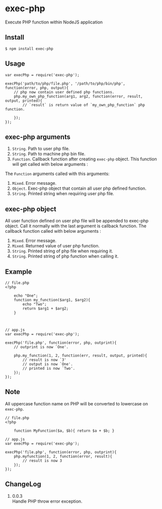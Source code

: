 exec-php
========

Execute PHP function within NodeJS application

Install
-------

    $ npm install exec-php

Usage
-----

    var execPhp = require('exec-php');

    execPhp('path/to/php/file.php', '/path/to/php/bin/php', function(error, php, output){
        // php now contain user defined php functions.
        php.my_own_php_function(arg1, arg2, function(error, result, output, printed){
            // `result` is return value of `my_own_php_function` php function.
            
        });
    });

exec-php arguments
------------------

1. `String`. Path to user php file.
2. `String`. Path to machine php bin file.
3. `Function`. Callback function after creating `exec-php` object. This function will get called with below arguments :

The `Function` arguments called with this arguments:

1. `Mixed`. Error message.
2. `Object`. Exec-php object that contain all user php defined function.
3. `String`. Printed string when requiring user php file.
    
exec-php object
---------------

All user function defined on user php file will be appended to exec-php object.
Call it normally with the last argument is callback function. The callback 
function called with below arguments :

1. `Mixed`. Error message.
2. `Mixed`. Returned value of user php function.
3. `String`. Printed string of php file when requiring it.
4. `String`. Printed string of php function when calling it.

Example
-------

    // file.php
    <?php
        
        echo "One";
        function my_function($arg1, $arg2){
            echo "Two";
            return $arg1 + $arg2;
        }
    
    
    
    // app.js
    var execPhp = require('exec-php');
    
    execPhp('file.php', function(error, php, outprint){
        // outprint is now `One'.
        
        php.my_function(1, 2, function(err, result, output, printed){
            // result is now `3'
            // output is now `One'.
            // printed is now `Two'.
        });
    });

Note
----

All uppercase function name on PHP will be converted to lowercase on `exec-php`.

    // file.php
    <?php
    
        function MyFunction($a, $b){ return $a + $b; }
    
    // app.js 
    var execPhp = require('exec-php');
    
    execPhp('file.php', function(error, php, outprint){
        php.myfunction(1, 2, function(error, result){
            // result is now 3
        });
    });

ChangeLog
---------

1. 0.0.3  
   Handle PHP throw error exception.